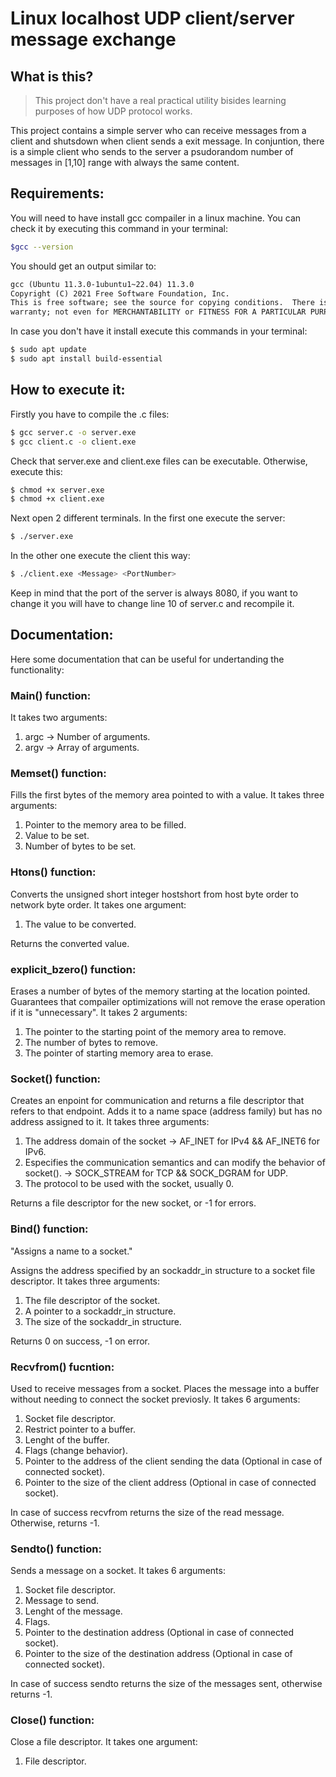 # Linux localhost UDP client/server message exchange

## What is this?

> This project don't have a real practical utility bisides learning purposes of how UDP protocol works.

This project contains a simple server who can receive messages from a client and shutsdown when client sends a exit message.
In conjuntion, there is a simple client who sends to the server a psudorandom number of messages in [1,10] range with always the same content.

## Requirements:

You will need to have install gcc compailer in a linux machine. You can check it by executing this command in your terminal:

```bash
$gcc --version 
```

You should get an output similar to:

```txt
gcc (Ubuntu 11.3.0-1ubuntu1~22.04) 11.3.0
Copyright (C) 2021 Free Software Foundation, Inc.
This is free software; see the source for copying conditions.  There is NO
warranty; not even for MERCHANTABILITY or FITNESS FOR A PARTICULAR PURPOSE.
```

In case you don't have it install execute this commands in your terminal:

```bash
$ sudo apt update
$ sudo apt install build-essential
```

## How to execute it:

Firstly you have to compile the .c files:

```bash
$ gcc server.c -o server.exe
$ gcc client.c -o client.exe
```

Check that server.exe and client.exe files can be executable. Otherwise, execute this:

```bash
$ chmod +x server.exe
$ chmod +x client.exe
```

Next open 2 different terminals. In the first one execute the server:

```bash
$ ./server.exe
```

In the other one execute the client this way:

```bash
$ ./client.exe <Message> <PortNumber>
```

Keep in mind that the port of the server is always 8080, if you want to change it you will have to change line 10 of server.c and recompile it.

## Documentation:

Here some documentation that can be useful for undertanding the functionality:

### Main() function:

It takes two arguments:

1. argc -> Number of arguments.
2. argv -> Array of arguments.

### Memset() function:

Fills the first bytes of the memory area pointed to with a value. It takes three arguments:

1. Pointer to the memory area to be filled.
2. Value to be set.
3. Number of bytes to be set.

### Htons() function:

Converts the unsigned short integer hostshort from host byte order to network byte order. It takes one argument:

1. The value to be converted.

Returns the converted value.

### explicit_bzero() function:

Erases a number of bytes of the memory starting at the location pointed. Guarantees that compailer optimizations will not remove
the erase operation if it is "unnecessary". It takes 2 arguments:

1. The pointer to the starting point of the memory area to remove.
2. The number of bytes to remove.
3. The pointer of starting memory area to erase.

### Socket() function:

Creates an enpoint for communication and returns a file descriptor that refers to that endpoint. Adds it to a name space (address family) 
but has no address assigned to it. It takes three arguments:

1. The address domain of the socket -> AF_INET for IPv4 && AF_INET6 for IPv6.
2. Especifies the communication semantics and can modify the behavior of socket(). -> SOCK_STREAM for TCP && SOCK_DGRAM for UDP.
3. The protocol to be used with the socket, usually 0.

Returns a file descriptor for the new socket, or -1 for errors.

### Bind() function:

"Assigns a name to a socket."

Assigns the address specified by an sockaddr_in structure to a socket file descriptor. It takes three arguments:

1. The file descriptor of the socket.
2. A pointer to a sockaddr_in structure.
3. The size of the sockaddr_in structure.

Returns 0 on success, -1 on error.

### Recvfrom() fucntion:

Used to receive messages from a socket. Places the message into a buffer without needing to connect the socket previosly. It takes 6 arguments:

1. Socket file descriptor.
2. Restrict pointer to a buffer.
3. Lenght of the buffer.
4. Flags (change behavior). 
5. Pointer to the address of the client sending the data (Optional in case of connected socket).
6. Pointer to the size of the client address (Optional in case of connected socket).

In case of success recvfrom returns the size of the read message. Otherwise, returns -1.

### Sendto() function:

Sends a message on a socket. It takes 6 arguments:

1. Socket file descriptor.
2. Message to send.
3. Lenght of the message.
4. Flags.
5. Pointer to the destination address (Optional in case of connected socket).
6. Pointer to the size of the destination address (Optional in case of connected socket).

In case of success sendto returns the size of the messages sent, otherwise returns -1.

### Close() function:

Close a file descriptor. It takes one argument:

1. File descriptor.
